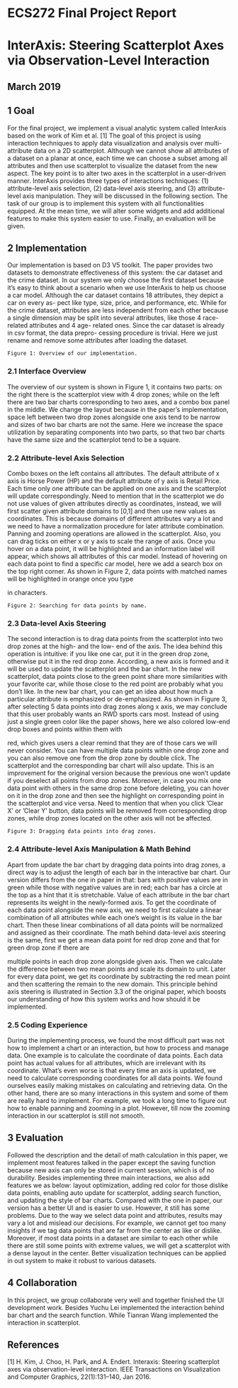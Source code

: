 # ECS272 Final Project Report

# InterAxis: Steering Scatterplot Axes via Observation-Level Interaction

## March 2019

## 1 Goal

For the final project, we implement a visual analytic system called InterAxis
based on the work of Kim et al. [1] The goal of this project is using interaction
techniques to apply data visualization and analysis over multi-attribute data
on a 2D scatterplot. Although we cannot show all attributes of a dataset on
a planar at once, each time we can choose a subset among all attributes and
then use scatterplot to visualize the dataset from the new aspect. The key
point is to alter two axes in the scatterplot in a user-driven manner. InterAxis
provides three types of interactions techniques: (1) attribute-level axis selection,
(2) data-level axis steering, and (3) attribute-level axis manipulation. They will
be discussed in the following section. The task of our group is to implement this
system with all functionalities equipped. At the mean time, we will alter some
widgets and add additional features to make this system easier to use. Finally,
an evaluation will be given.

## 2 Implementation

Our implementation is based on D3 V5 toolkit. The paper provides two datasets
to demonstrate effectiveness of this system: the car dataset and the crime
dataset. In our system we only choose the first dataset because it’s easy to
think about a scenario when we use InterAxis to help us choose a car model.
Although the car dataset contains 18 attributes, they depict a car on every as-
pect like type, size, price, and performance, etc. While for the crime dataset,
attributes are less independent from each other because a single dimension may
be split into several attributes, like those 4 race-related attributes and 4 age-
related ones. Since the car dataset is already in csv format, the data prepro-
cessing procedure is trivial. Here we just rename and remove some attributes
after loading the dataset.


```
Figure 1: Overview of our implementation.
```
### 2.1 Interface Overview

The overview of our system is shown in Figure 1, it contains two parts: on the
right there is the scatterplot view with 4 drop zones; while on the left there
are two bar charts corresponding to two axes, and a combo box panel in the
middle. We change the layout because in the paper’s implementation, space left
between two drop zones alongside one axis tend to be narrow and sizes of two
bar charts are not the same. Here we increase the space utilization by separating
components into two parts, so that two bar charts have the same size and the
scatterplot tend to be a square.

### 2.2 Attribute-level Axis Selection

Combo boxes on the left contains all attributes. The default attribute of x
axis is Horse Power (HP) and the default attribute of y axis is Retail Price.
Each time only one attribute can be applied on one axis and the scatterplot
will update correspondingly. Need to mention that in the scatterplot we do
not use values of given attributes directly as coordinates, instead, we will first
scatter given attribute domains to [0,1] and then use new values as coordinates.
This is because domains of different attributes vary a lot and we need to have a
normalization procedure for later attribute combination. Panning and zooming
operations are allowed in the scatterplot. Also, you can drag ticks on either x
or y axis to scale the range of axis. Once you hover on a data point, it will
be highlighted and an information label will appear, which shows all attributes
of this car model. Instead of hovering on each data point to find a specific car
model, here we add a search box on the top right corner. As shown in Figure
2, data points with matched names will be highlighted in orange once you type


in characters.

```
Figure 2: Searching for data points by name.
```
### 2.3 Data-level Axis Steering

The second interaction is to drag data points from the scatterplot into two drop
zones at the high- and the low- end of the axis. The idea behind this operation
is intuitive: if you like one car, put it in the green drop zone, otherwise put it
in the red drop zone. According, a new axis is formed and it will be used to
update the scatterplot and the bar chart. In the new scatterplot, data points
close to the green point share more similarities with your favorite car, while
those close to the red point are probably what you don’t like. In the new bar
chart, you can get an idea about how much a particular attribute is emphasized
or de-emphasized. As shown in Figure 3, after selecting 5 data points into
drag zones along x axis, we may conclude that this user probably wants an
RWD sports cars most. Instead of using just a single green color like the paper
shows, here we also colored low-end drop boxes and points within them with


red, which gives users a clear remind that they are of those cars we will never
consider. You can have multiple data points within one drop zone and you
can also remove one from the drop zone by double click. The scatterplot and
the corresponding bar chart will also update. This is an improvement for the
original version because the previous one won’t update if you deselect all points
from drop zones. Moreover, in case you mix one data point with others in the
same drop zone before deleting, you can hover on it in the drop zone and then
see the highlight on corresponding point in the scatterplot and vice versa. Need
to mention that when you click ’Clear X’ or ’Clear Y’ button, data points will
be removed from corresponding drop zones, while drop zones located on the
other axis will not be affected.

```
Figure 3: Dragging data points into drag zones.
```
### 2.4 Attribute-level Axis Manipulation & Math Behind

Apart from update the bar chart by dragging data points into drag zones, a
direct way is to adjust the length of each bar in the interactive bar chart. Our
version differs from the one in paper in that: bars with positive values are in
green while those with negative values are in red; each bar has a circle at the
top as a hint that it is stretchable. Value of each attribute in the bar chart
represents its weight in the newly-formed axis. To get the coordinate of each
data point alongside the new axis, we need to first calculate a linear combination
of all attributes while each one’s weight is its value in the bar chart. Then these
linear combinations of all data points will be normalized and assigned as their
coordinate. The math behind data-level axis steering is the same, first we get
a mean data point for red drop zone and that for green drop zone if there are


multiple points in each drop zone alongside given axis. Then we calculate the
difference between two mean points and scale its domain to unit. Later for every
data point, we get its coordinate by subtracting the red mean point and then
scattering the remain to the new domain. This principle behind axis steering is
illustrated in Section 3.3 of the original paper, which boosts our understanding
of how this system works and how should it be implemented.

### 2.5 Coding Experience

During the implementing process, we found the most difficult part was not how
to implement a chart or an interaction, but how to process and manage data.
One example is to calculate the coordinate of data points. Each data point
has actual values for all attributes, which are irrelevant with its coordinate.
What’s even worse is that every time an axis is updated, we need to calculate
corresponding coordinates for all data points. We found ourselves easily making
mistakes on calculating and retrieving data. On the other hand, there are so
many interactions in this system and some of them are really hard to implement.
For example, we took a long time to figure out how to enable panning and
zooming in a plot. However, till now the zooming interaction in our scatterplot
is still not smooth.

## 3 Evaluation

Followed the description and the detail of math calculation in this paper, we
implement most features talked in the paper except the saving function because
new axis can only be stored in current session, which is of no durability. Besides
implementing three main interactions, we also add features we as below: layout
optimization, adding red color for those dislike data points, enabling auto update
for scatterplot, adding search function, and updating the style of bar charts.
Compared with the one in paper, our version has a better UI and is easier to
use. However, it still has some problems. Due to the way we select data point
and attributes, results may vary a lot and mislead our decisions. For example,
we cannot get too many insights if we tag data points that are far from the
center as like or dislike. Moreover, if most data points in a dataset are similar
to each other while there are still some points with extreme values, we will get
a scatterplot with a dense layout in the center. Better visualization techniques
can be applied in out system to make it robust to various datasets.

## 4 Collaboration

In this project, we group collaborate very well and together finished the UI
development work. Besides Yuchu Lei implemented the interaction behind bar
chart and the search function. While Tianran Wang implemented the interaction
in scatterplot.


## References

[1] H. Kim, J. Choo, H. Park, and A. Endert. Interaxis: Steering scatterplot
axes via observation-level interaction. IEEE Transactions on Visualization
and Computer Graphics, 22(1):131–140, Jan 2016.


